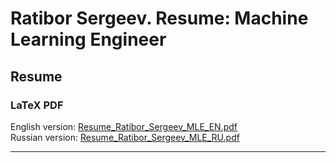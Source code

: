 # Ratibor Sergeev. Resume: Machine Learning Engineer

## Resume 

### LaTeX PDF

English version: [Resume_Ratibor_Sergeev_MLE_EN.pdf](https://github.com/ratibored/resume/blob/main/Resume_Ratibor_Sergeev_MLE_EN.pdf)  
Russian version: [Resume_Ratibor_Sergeev_MLE_RU.pdf](https://github.com/ratibored/resume/blob/main/Resume_Ratibor_Sergeev_MLE_RU.pdf)

---------------------------------------------